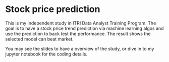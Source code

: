 # Stock price prediction
This is my independent study in ITRI Data Analyst Training Program.
The goal is to have a stock price trend prediction via machine learning algos and use the prediction to back test the performance.
The result shows the selected model can beat market.

You may see the slides to have a overview of the study, or dive in to my jupyter notebook for the coding details.